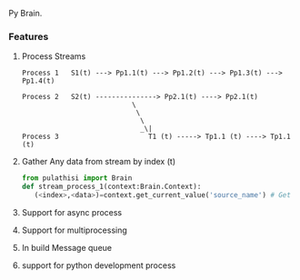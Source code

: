 Py Brain.

### Features

1.  Process Streams
    
     ``` .env
     Process 1   S1(t) ---> Pp1.1(t) ---> Pp1.2(t) ---> Pp1.3(t) ---> Pp1.4(t)  
     
     Process 2   S2(t) ---------------> Pp2.1(t) ----> Pp2.1(t)
                                \
                                 \
                                  \
                                  _\|
     Process 3                      T1 (t) -----> Tp1.1 (t) ----> Tp1.1 (t)
     ```
                                

2. Gather Any data from stream by index (t)

    ```python
    from pulathisi import Brain
    def stream_process_1(context:Brain.Context):
       (<index>,<data>)=context.get_current_value('source_name') # Get latest stored value 

    ```

3. Support for async process

4. Support for multiprocessing

5. In build Message queue

6. support for python development process                 